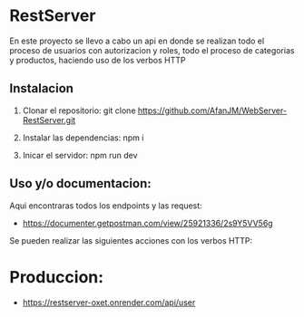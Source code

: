 # RestServer

En este proyecto se llevo a cabo un api en donde se realizan todo el proceso de usuarios con autorizacion y roles, todo el proceso de categorias y productos, haciendo uso de los verbos HTTP

## Instalacion

1. Clonar el repositorio:
git clone https://github.com/AfanJM/WebServer-RestServer.git

2. Instalar las dependencias:
npm i

3. Inicar el servidor:
npm run dev

## Uso y/o documentacion:
Aqui encontraras todos los endpoints y las request:
- https://documenter.getpostman.com/view/25921336/2s9Y5VV56g

Se pueden realizar las siguientes acciones con los verbos HTTP:

# Produccion: 
-  https://restserver-oxet.onrender.com/api/user



